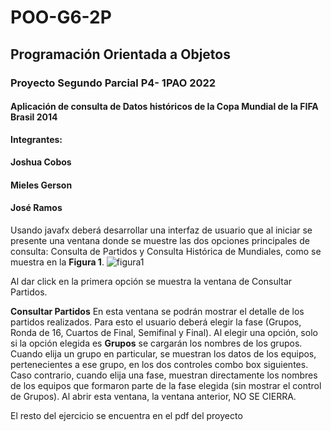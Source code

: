 # POO-G6-2P
 
## Programación Orientada a Objetos

### Proyecto Segundo Parcial P4- 1PAO 2022

#### Aplicación de consulta de Datos históricos de la Copa Mundial de la FIFA Brasil 2014

**Integrantes:**

  #### Joshua Cobos

  #### Mieles Gerson

  #### José Ramos

Usando javafx deberá desarrollar una interfaz de usuario que al iniciar se presente una ventana donde se muestre las dos opciones principales de consulta: Consulta de Partidos y Consulta Histórica de Mundiales, como se muestra en la **Figura 1**.
![figura1](https://user-images.githubusercontent.com/44756521/183299145-b83a2edb-8845-406c-bff5-1583cff385d4.png)

Al dar click en la primera opción se muestra la ventana de Consultar Partidos.

**Consultar Partidos**
En esta ventana se podrán mostrar el detalle de los partidos realizados. Para esto el usuario deberá
elegir la fase (Grupos, Ronda de 16, Cuartos de Final, Semifinal y Final). Al elegir una opción, solo si
la opción elegida es **Grupos** se cargarán los nombres de los grupos. Cuando elija un grupo en
particular, se muestran los datos de los equipos, pertenecientes a ese grupo, en los dos controles
combo box siguientes. Caso contrario, cuando elija una fase, muestran directamente los nombres
de los equipos que formaron parte de la fase elegida (sin mostrar el control de Grupos). Al abrir esta
ventana, la ventana anterior, NO SE CIERRA.

El resto del ejercicio se encuentra en el pdf del proyecto
